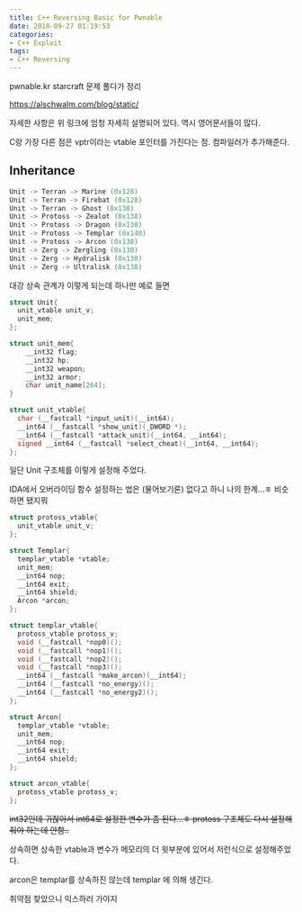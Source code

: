 ```yaml
---
title: C++ Reversing Basic for Pwnable
date: 2018-09-27 01:19:53
categories:
- C++ Exploit
tags:
- C++ Reversing
---
```






pwnable.kr starcraft 문제 풀다가 정리

https://alschwalm.com/blog/static/

자세한 사항은 위 링크에 엄청 자세히 설명되어 있다. 역시 영어문서들이 많다.

C랑 가장 다른 점은 vptr이라는 vtable 포인터를 가진다는 점. 컴파일러가 추가해준다.



## Inheritance

```c
Unit -> Terran -> Marine (0x128)
Unit -> Terran -> Firebat (0x128)
Unit -> Terran -> Ghost (0x130)
Unit -> Protoss -> Zealot (0x138)
Unit -> Protoss -> Dragon (0x130)
Unit -> Protoss -> Templar (0x140)
Unit -> Protoss -> Arcon (0x138)
Unit -> Zerg -> Zergling (0x130)
Unit -> Zerg -> Hydralisk (0x130)
Unit -> Zerg -> Ultralisk (0x130)
```

대강 상속 관계가 이렇게 되는데 하나만 예로 들면



```c
struct Unit{
  unit_vtable unit_v;
  unit_mem;
};

struct unit_mem{
    __int32 flag;
    __int32 hp;
    __int32 weapon;
    __int32 armor;
    char unit_name[264];
}

struct unit_vtable{
  char (__fastcall *input_unit)(__int64);
  __int64 (__fastcall *show_unit)(_DWORD *);
  __int64 (__fastcall *attack_unit)(__int64, __int64);
  signed __int64 (__fastcall *select_cheat)(__int64, __int64);
};
```

일단 Unit 구조체를 이렇게 설정해 주었다. 

IDA에서 오버라이딩 함수 설정하는 법은 (물어보기론) 없다고 하니 나의 한계...ㅎ 비슷하면 됐지뭐



```c
struct protoss_vtable{
  unit_vtable unit_v;
};

struct Templar{
  templar_vtable *vtable;
  unit_mem;
  __int64 nop;
  __int64 exit;
  __int64 shield;
  Arcon *arcon;
};

struct templar_vtable{
  protoss_vtable protoss_v;
  void (__fastcall *nop0)();
  void (__fastcall *nop1)();
  void (__fastcall *nop2)();
  void (__fastcall *nop3)();
  __int64 (__fastcall *make_arcon)(__int64);
  __int64 (__fastcall *no_energy)();
  __int64 (__fastcall *no_energy2)();
};

struct Arcon{
  templar_vtable *vtable;
  unit_mem;
  __int64 nop;
  __int64 exit;
  __int64 shield;
};

struct arcon_vtable{
  protoss_vtable protoss_v;
};

```

~~int32인데 귀찮아서 int64로 설정한 변수가 좀 된다...ㅎ protoss 구조체도 다시 설정해줘야 하는데 안함..~~

상속하면 상속한 vtable과 변수가 메모리의 더 윗부분에 있어서 저런식으로 설정해주었다. 

arcon은 templar를 상속하진 않는데 templar 에 의해 생긴다.



취약점 찾았으니 익스하러 가야지
